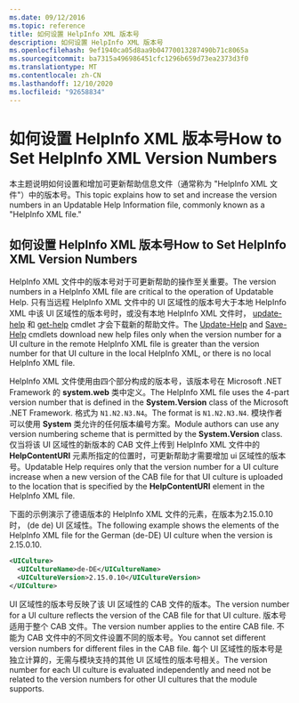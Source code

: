 ```yaml
---
ms.date: 09/12/2016
ms.topic: reference
title: 如何设置 HelpInfo XML 版本号
description: 如何设置 HelpInfo XML 版本号
ms.openlocfilehash: 9ef1940ca05d8aa9b04770013287490b71c8065a
ms.sourcegitcommit: ba7315a496986451cfc1296b659d73ea2373d3f0
ms.translationtype: MT
ms.contentlocale: zh-CN
ms.lasthandoff: 12/10/2020
ms.locfileid: "92658834"
---
```

# <a name="how-to-set-helpinfo-xml-version-numbers"></a><span data-ttu-id="fa24c-103">如何设置 HelpInfo XML 版本号</span><span class="sxs-lookup"><span data-stu-id="fa24c-103">How to Set HelpInfo XML Version Numbers</span></span>

<span data-ttu-id="fa24c-104">本主题说明如何设置和增加可更新帮助信息文件（通常称为 "HelpInfo XML 文件"）中的版本号。</span><span class="sxs-lookup"><span data-stu-id="fa24c-104">This topic explains how to set and increase the version numbers in an Updatable Help Information file, commonly known as a "HelpInfo XML file."</span></span>

## <a name="how-to-set-helpinfo-xml-version-numbers"></a><span data-ttu-id="fa24c-105">如何设置 HelpInfo XML 版本号</span><span class="sxs-lookup"><span data-stu-id="fa24c-105">How to Set HelpInfo XML Version Numbers</span></span>

<span data-ttu-id="fa24c-106">HelpInfo XML 文件中的版本号对于可更新帮助的操作至关重要。</span><span class="sxs-lookup"><span data-stu-id="fa24c-106">The version numbers in a HelpInfo XML file are critical to the operation of Updatable Help.</span></span> <span data-ttu-id="fa24c-107">只有当远程 HelpInfo XML 文件中的 UI 区域性的版本号大于本地 HelpInfo XML 中该 UI 区域性的版本号时，或没有本地 HelpInfo XML 文件时， [update-help](/powershell/module/Microsoft.PowerShell.Core/Update-Help) 和 [get-help](/powershell/module/Microsoft.PowerShell.Core/Save-Help) cmdlet 才会下载新的帮助文件。</span><span class="sxs-lookup"><span data-stu-id="fa24c-107">The [Update-Help](/powershell/module/Microsoft.PowerShell.Core/Update-Help) and [Save-Help](/powershell/module/Microsoft.PowerShell.Core/Save-Help) cmdlets download new help files only when the version number for a UI culture in the remote HelpInfo XML file is greater than the version number for that UI culture in the local HelpInfo XML, or there is no local HelpInfo XML file.</span></span>

<span data-ttu-id="fa24c-108">HelpInfo XML 文件使用由四个部分构成的版本号，该版本号在 Microsoft .NET Framework 的 **system.web** 类中定义。</span><span class="sxs-lookup"><span data-stu-id="fa24c-108">The HelpInfo XML file uses the 4-part version number that is defined in the **System.Version** class of the Microsoft .NET Framework.</span></span> <span data-ttu-id="fa24c-109">格式为 `N1.N2.N3.N4`。</span><span class="sxs-lookup"><span data-stu-id="fa24c-109">The format is `N1.N2.N3.N4`.</span></span> <span data-ttu-id="fa24c-110">模块作者可以使用 **System** 类允许的任何版本编号方案。</span><span class="sxs-lookup"><span data-stu-id="fa24c-110">Module authors can use any version numbering scheme that is permitted by the **System.Version** class.</span></span> <span data-ttu-id="fa24c-111">仅当将该 UI 区域性的新版本的 CAB 文件上传到 HelpInfo XML 文件中的 **HelpContentURI** 元素所指定的位置时，可更新帮助才需要增加 ui 区域性的版本号。</span><span class="sxs-lookup"><span data-stu-id="fa24c-111">Updatable Help requires only that the version number for a UI culture increase when a new version of the CAB file for that UI culture is uploaded to the location that is specified by the **HelpContentURI** element in the HelpInfo XML file.</span></span>

<span data-ttu-id="fa24c-112">下面的示例演示了德语版本的 HelpInfo XML 文件的元素，在版本为2.15.0.10 时， (de de) UI 区域性。</span><span class="sxs-lookup"><span data-stu-id="fa24c-112">The following example shows the elements of the HelpInfo XML file for the German (de-DE) UI culture when the version is 2.15.0.10.</span></span>

```xml
<UICulture>
  <UICultureName>de-DE</UICultureName>
  <UICultureVersion>2.15.0.10</UICultureVersion>
</UICulture>
```

<span data-ttu-id="fa24c-113">UI 区域性的版本号反映了该 UI 区域性的 CAB 文件的版本。</span><span class="sxs-lookup"><span data-stu-id="fa24c-113">The version number for a UI culture reflects the version of the CAB file for that UI culture.</span></span> <span data-ttu-id="fa24c-114">版本号适用于整个 CAB 文件。</span><span class="sxs-lookup"><span data-stu-id="fa24c-114">The version number applies to the entire CAB file.</span></span> <span data-ttu-id="fa24c-115">不能为 CAB 文件中的不同文件设置不同的版本号。</span><span class="sxs-lookup"><span data-stu-id="fa24c-115">You cannot set different version numbers for different files in the CAB file.</span></span> <span data-ttu-id="fa24c-116">每个 UI 区域性的版本号是独立计算的，无需与模块支持的其他 UI 区域性的版本号相关。</span><span class="sxs-lookup"><span data-stu-id="fa24c-116">The version number for each UI culture is evaluated independently and need not be related to the version numbers for other UI cultures that the module supports.</span></span>

